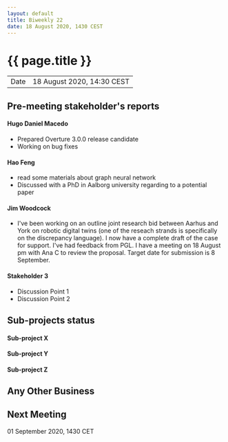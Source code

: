 ```yaml
---
layout: default
title: Biweekly 22
date: 18 August 2020, 1430 CEST
---
```


<script src="https://code.jquery.com/jquery-1.11.1.min.js">
</script>
<script src="/javascripts/edit.js"></script>
<script>setEditButonNm();</script>

# {{ page.title }}

|||
|---|---|
| Date | 18 August 2020, 14:30 CEST |


## Pre-meeting stakeholder's reports

<!-- Please keep in mind that the minutes are publicly available.-->

#### Hugo Daniel Macedo
* Prepared Overture 3.0.0 release candidate
* Working on bug fixes 

#### Hao Feng
* read some materials about graph neural network 
* Discussed with a PhD in Aalborg university regarding to a potential paper

#### Jim Woodcock
* I've been working on an outline joint research bid between Aarhus and York on robotic digital twins (one of the reseach strands is specifically on the discrepancy language). I now have a complete draft of the case for support. I've had feedback from PGL. I have a meeting on 18 August pm with Ana C to review the proposal. Target date for submission is 8 September.

#### Stakeholder 3
* Discussion Point 1
* Discussion Point 2


## Sub-projects status


#### Sub-project X

#### Sub-project Y

#### Sub-project Z

##  Any Other Business

Next Meeting
------------

01 September 2020, 1430 CET


<div id="edit_page_div"></div>

